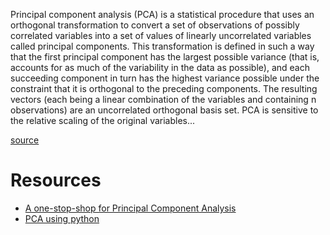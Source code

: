Principal component analysis (PCA) is a statistical procedure that uses an orthogonal transformation to convert a set of observations of possibly correlated variables into a set of values of linearly uncorrelated variables called principal components. This transformation is defined in such a way that the first principal component has the largest possible variance (that is, accounts for as much of the variability in the data as possible), and each succeeding component in turn has the highest variance possible under the constraint that it is orthogonal to the preceding components. The resulting vectors (each being a linear combination of the variables and containing n observations) are an uncorrelated orthogonal basis set. PCA is sensitive to the relative scaling of the original variables...

[source](https://en.wikipedia.org/wiki/Principal_component_analysis)

# Resources

- [A one-stop-shop for Principal Component Analysis](https://towardsdatascience.com/a-one-stop-shop-for-principal-component-analysis-5582fb7e0a9c)
- [PCA using python](https://towardsdatascience.com/pca-using-python-scikit-learn-e653f8989e60)

